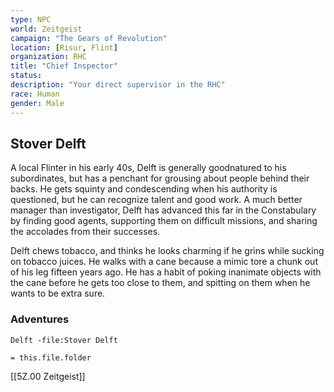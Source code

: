```yaml
---
type: NPC
world: Zeitgeist
campaign: "The Gears of Revolution"
location: [Risur, Flint]
organization: RHC
title: "Chief Inspector"
status: 
description: "Your direct supervisor in the RHC"
race: Human
gender: Male
---
```


## Stover Delft
A local Flinter in his early 40s, Delft is generally goodnatured to his subordinates, but has a penchant for grousing about people behind their backs. He gets squinty and condescending when his authority is questioned, but he can recognize talent and good work. A much better manager than investigator, Delft has advanced this far in the Constabulary by finding good agents, supporting them on difficult missions, and sharing the accolades from their successes. 

Delft chews tobacco, and thinks he looks charming if he grins while sucking on tobacco juices. He walks with a cane because a mimic tore a chunk out of his leg fifteen years ago. He has a habit of poking inanimate objects with the cane before he gets too close to them, and spitting on them when he wants to be extra sure.

### Adventures
```query
Delft -file:Stover Delft
```

`= this.file.folder`

[[5Z.00 Zeitgeist]]